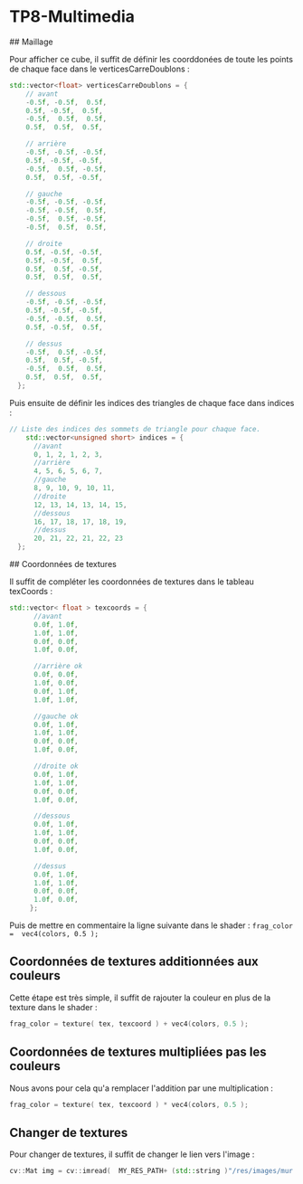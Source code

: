 # TP8-Multimedia 

## Maillage 

Pour afficher ce cube, il suffit de définir les coorddonées de toute les points de chaque face dans le verticesCarreDoublons : 

```cpp
std::vector<float> verticesCarreDoublons = {
    // avant
    -0.5f, -0.5f,  0.5f,
    0.5f, -0.5f,  0.5f,
    -0.5f,  0.5f,  0.5f,
    0.5f,  0.5f,  0.5f, 

    // arrière
    -0.5f, -0.5f, -0.5f, 
    0.5f, -0.5f, -0.5f,  
    -0.5f,  0.5f, -0.5f,  
    0.5f,  0.5f, -0.5f, 

    // gauche
    -0.5f, -0.5f, -0.5f,
    -0.5f, -0.5f,  0.5f, 
    -0.5f,  0.5f, -0.5f, 
    -0.5f,  0.5f,  0.5f, 

    // droite
    0.5f, -0.5f, -0.5f,  
    0.5f, -0.5f,  0.5f, 
    0.5f,  0.5f, -0.5f, 
    0.5f,  0.5f,  0.5f, 

    // dessous
    -0.5f, -0.5f, -0.5f, 
    0.5f, -0.5f, -0.5f, 
    -0.5f, -0.5f,  0.5f,  
    0.5f, -0.5f,  0.5f, 

    // dessus
    -0.5f,  0.5f, -0.5f, 
    0.5f,  0.5f, -0.5f, 
    -0.5f,  0.5f,  0.5f,
    0.5f,  0.5f,  0.5f,
  };
```

Puis ensuite de définir les indices des triangles de chaque face dans indices : 

```cpp
// Liste des indices des sommets de triangle pour chaque face. 
    std::vector<unsigned short> indices = {
      //avant
      0, 1, 2, 1, 2, 3,
      //arrière
      4, 5, 6, 5, 6, 7,
      //gauche
      8, 9, 10, 9, 10, 11,
      //droite
      12, 13, 14, 13, 14, 15,
      //dessous
      16, 17, 18, 17, 18, 19,
      //dessus
      20, 21, 22, 21, 22, 23
  };
```

## Coordonnées de textures

Il suffit de compléter les coordonnées de textures dans le tableau texCoords : 

```cpp
std::vector< float > texcoords = {
      //avant
      0.0f, 1.0f,
      1.0f, 1.0f,
      0.0f, 0.0f,
      1.0f, 0.0f,

      //arrière ok
      0.0f, 0.0f,
      1.0f, 0.0f,
      0.0f, 1.0f,
      1.0f, 1.0f,

      //gauche ok
      0.0f, 1.0f,
      1.0f, 1.0f,
      0.0f, 0.0f,
      1.0f, 0.0f,

      //droite ok
      0.0f, 1.0f,
      1.0f, 1.0f,
      0.0f, 0.0f,  
      1.0f, 0.0f, 

      //dessous
      0.0f, 1.0f,
      1.0f, 1.0f,
      0.0f, 0.0f,
      1.0f, 0.0f,

      //dessus
      0.0f, 1.0f,
      1.0f, 1.0f,
      0.0f, 0.0f,
      1.0f, 0.0f,
     };
```

Puis de mettre en commentaire la ligne suivante dans le shader : `frag_color =  vec4(colors, 0.5 );`

## Coordonnées de textures additionnées aux couleurs

Cette étape est très simple, il suffit de rajouter la couleur en plus de la texture dans le shader : 

```cpp
frag_color = texture( tex, texcoord ) + vec4(colors, 0.5 );
```
## Coordonnées de textures multipliées pas les couleurs

Nous avons pour cela qu'a remplacer l'addition par une multiplication : 

```cpp
frag_color = texture( tex, texcoord ) * vec4(colors, 0.5 );
```

## Changer de textures

Pour changer de textures, il suffit de changer le lien vers l'image : 

```cpp
cv::Mat img = cv::imread(  MY_RES_PATH+ (std::string )"/res/images/mur.png", cv::IMREAD_UNCHANGED );
```